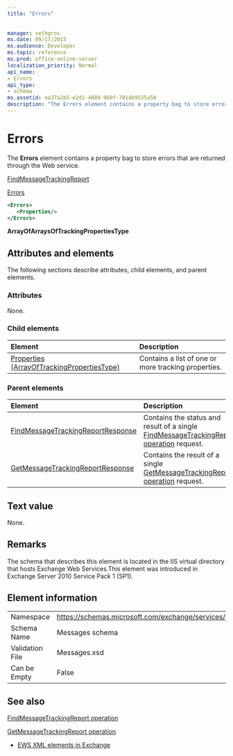 ```yaml
---
title: "Errors"
 
 
manager: sethgros
ms.date: 09/17/2015
ms.audience: Developer
ms.topic: reference
ms.prod: office-online-server
localization_priority: Normal
api_name:
- Errors
api_type:
- schema
ms.assetid: ea37a2b5-e2d1-4089-960f-7014b9535a50
description: "The Errors element contains a property bag to store errors that are returned through the Web service."
---
```


# Errors

The **Errors** element contains a property bag to store errors that are returned through the Web service. 
  
[FindMessageTrackingReport](findmessagetrackingreport.md)
  
[Errors](errors-ex15websvcsotherref.md)
  
```xml
<Errors>
   <Properties/>
</Errors>
```

 **ArrayOfArraysOfTrackingPropertiesType**
## Attributes and elements

The following sections describe attributes, child elements, and parent elements.
  
### Attributes

None.
  
### Child elements

|**Element**|**Description**|
|:-----|:-----|
|[Properties (ArrayOfTrackingPropertiesType)](properties-arrayoftrackingpropertiestype.md) <br/> |Contains a list of one or more tracking properties.  <br/> |
   
### Parent elements

|**Element**|**Description**|
|:-----|:-----|
|[FindMessageTrackingReportResponse](findmessagetrackingreportresponse.md) <br/> |Contains the status and result of a single [FindMessageTrackingReport operation](findmessagetrackingreport-operation.md) request.  <br/> |
|[GetMessageTrackingReportResponse](getmessagetrackingreportresponse.md) <br/> |Contains the result of a single [GetMessageTrackingReport operation](getmessagetrackingreport-operation.md) request.  <br/> |
   
## Text value

None.
  
## Remarks

The schema that describes this element is located in the IIS virtual directory that hosts Exchange Web Services.This element was introduced in Exchange Server 2010 Service Pack 1 (SP1).
  
## Element information

|||
|:-----|:-----|
|Namespace  <br/> |https://schemas.microsoft.com/exchange/services/2006/messages  <br/> |
|Schema Name  <br/> |Messages schema  <br/> |
|Validation File  <br/> |Messages.xsd  <br/> |
|Can be Empty  <br/> |False  <br/> |
   
## See also



[FindMessageTrackingReport operation](findmessagetrackingreport-operation.md)
  
[GetMessageTrackingReport operation](getmessagetrackingreport-operation.md)


- [EWS XML elements in Exchange](ews-xml-elements-in-exchange.md)

